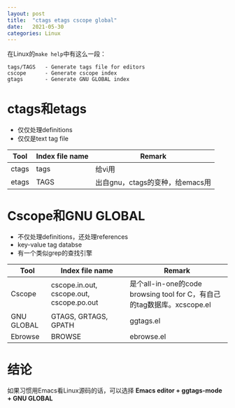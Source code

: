 ```yaml
---
layout: post
title:  "ctags etags cscope global"
date:   2021-05-30
categories: Linux
---
```


在Linux的`make help`中有这么一段：

```
tags/TAGS   - Generate tags file for editors
cscope      - Generate cscope index
gtags       - Generate GNU GLOBAL index
```

# ctags和etags

- 仅仅处理definitions
- 仅仅是text tag file

| Tool  | Index file name | Remark                          |
|-------|-----------------|---------------------------------|
| ctags | tags            | 给vi用                          |
| etags | TAGS            | 出自gnu，ctags的变种，给emacs用 |

# Cscope和GNU GLOBAL

- 不仅处理definitions，还处理references
- key-value tag databse
- 有一个类似grep的查找引擎

| Tool       | Index file name                          | Remark                                                                  |
|------------|------------------------------------------|-------------------------------------------------------------------------|
| Cscope     | cscope.in.out, cscope.out, cscope.po.out | 是个all-in-one的code browsing tool for C，有自己的tag数据库。xcscope.el |
| GNU GLOBAL | GTAGS, GRTAGS, GPATH                     | ggtags.el                                                               |
| Ebrowse    | BROWSE                                   | ebrowse.el                                                              |


# 结论

如果习惯用Emacs看Linux源码的话，可以选择 **Emacs editor + ggtags-mode + GNU GLOBAL**
